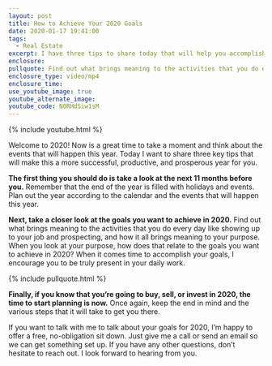 ```yaml
---
layout: post
title: How to Achieve Your 2020 Goals
date: 2020-01-17 19:41:00
tags:
  - Real Estate
excerpt: I have three tips to share today that will help you accomplish more in 2020.
enclosure:
pullquote: Find out what brings meaning to the activities that you do every day.
enclosure_type: video/mp4
enclosure_time:
use_youtube_image: true
youtube_alternate_image:
youtube_code: N0RHdSiw1sM
---
```


{% include youtube.html %}

Welcome to 2020\! Now is a great time to take a moment and think about the events that will happen this year. Today I want to share three key tips that will make this a more successful, productive, and prosperous year for you.

**The first thing you should do is take a look at the next 11 months before you.** Remember that the end of the year is filled with holidays and events. Plan out the year according to the calendar and the events that will happen this year.

**Next, take a closer look at the goals you want to achieve in 2020.** Find out what brings meaning to the activities that you do every day like showing up to your job and prospecting, and how it all brings meaning to your purpose. When you look at your purpose, how does that relate to the goals you want to achieve in 2020? When it comes time to accomplish your goals, I encourage you to be truly present in your daily work.

{% include pullquote.html %}

**Finally, if you know that you’re going to buy, sell, or invest in 2020, the time to start planning is now.** Once again, keep the end in mind and the various steps that it will take to get you there.

If you want to talk with me to talk about your goals for 2020, I’m happy to offer a free, no-obligation sit down. Just give me a call or send an email so we can get something set up. If you have any other questions, don’t hesitate to reach out. I look forward to hearing from you.

&nbsp;